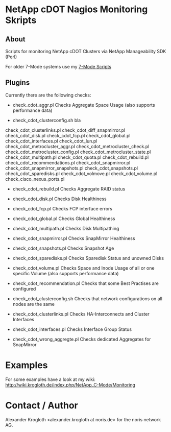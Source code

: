 # NetApp cDOT Nagios Monitoring Skripts

## About

Scripts for monitoring NetApp cDOT Clusters via NetApp Manageability SDK (Perl)

For older 7-Mode systems use my [7-Mode Scripts](https://github.com/aleex42/netapp-7mode-nagios)

## Plugins

Currently there are the following checks:

* check_cdot_aggr.pl
  Checks Aggregate Space Usage (also supports performance data)

* check_cdot_clusterconfig.sh
  bla

check_cdot_clusterlinks.pl
check_cdot_diff_snapmirror.pl
check_cdot_disk.pl
check_cdot_fcp.pl
check_cdot_global.pl
check_cdot_interfaces.pl
check_cdot_lun.pl
check_cdot_metrocluster_aggr.pl
check_cdot_metrocluster_check.pl
check_cdot_metrocluster_config.pl
check_cdot_metrocluster_state.pl
check_cdot_multipath.pl
check_cdot_quota.pl
check_cdot_rebuild.pl
check_cdot_recommendations.pl
check_cdot_snapmirror.pl
check_cdot_snapmirror_snapshots.pl
check_cdot_snapshots.pl
check_cdot_sparedisks.pl
check_cdot_volmove.pl
check_cdot_volume.pl
check_cisco_nexus_ports.pl

* check_cdot_rebuild.pl
  Checks Aggregate RAID status

* check_cdot_disk.pl
  Checks Disk Healthiness

* check_cdot_fcp.pl
  Checks FCP interface errors

* check_cdot_global.pl
  Checks Global Healthiness

* check_cdot_multipath.pl
  Checks Disk Multipathing

* check_cdot_snapmirror.pl
  Checks SnapMirror Healthiness

* check_cdot_snapshots.pl
  Checks Snapshot Age

* check_cdot_sparedisks.pl
  Checks Sparedisk Status and unowned Disks

* check_cdot_volume.pl
  Checks Space and Inode Usage of all or one specific Volume (also supports performance data)

* check_cdot_recommendation.pl 
  Checks that some Best Practises are configured

* check_cdot_clusterconfig.sh
  Checks that network configurations on all nodes are the same

* check_cdot_clusterlinks.pl
  Checks HA-Interconnects and Cluster Interfaces

* check_cdot_interfaces.pl
  Checks Interface Group Status

* check_cdot_wrong_aggregte.pl
  Checks dedicated Aggregates for SnapMirror

# Examples

For some examples have a look at my wiki: 
http://wiki.krogloth.de/index.php/NetApp_C-Mode/Monitoring


# Contact / Author

Alexander Krogloth
<git at krogloth.de>
<alexander.krogloth at noris.de> for the noris network AG.
